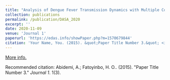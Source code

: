 ```yaml
---
title: "Analysis of Dengue Fever Transmission Dynamics with Multiple Controls: A Mathematical Approach"
collection: publications
permalink: /publication/DASA_2020
excerpt: ''
date: 2020-11-09
venue: 'Journal 1'
paperurl: 'https://edas.info/showPaper.php?m=1570679844'
citation: 'Your Name, You. (2015). &quot;Paper Title Number 3.&quot; <i>Journal 1</i>. 1(3).'
---
```


[More info.](https://edas.info/showPaper.php?m=1570679844)

Recommended citation: Abidemi, A.; Fatoyinbo, H. O.. (2015). "Paper Title Number 3." <i>Journal 1</i>. 1(3).
